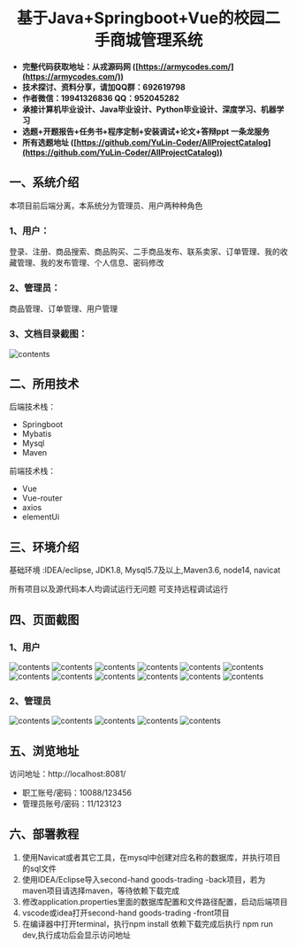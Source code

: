 <p><h1 align="center">基于Java+Springboot+Vue的校园二手商城管理系统</h1></p>

- <b>完整代码获取地址：从戎源码网 ([https://armycodes.com/](https://armycodes.com/))</b>
- <b>技术探讨、资料分享，请加QQ群：692619798</b> 
- <b>作者微信：19941326836  QQ：952045282</b> 
- <b>承接计算机毕业设计、Java毕业设计、Python毕业设计、深度学习、机器学习</b>
- <b>选题+开题报告+任务书+程序定制+安装调试+论文+答辩ppt 一条龙服务</b>
- <b>所有选题地址 ([https://github.com/YuLin-Coder/AllProjectCatalog](https://github.com/YuLin-Coder/AllProjectCatalog)) </b>

## 一、系统介绍
本项目前后端分离，本系统分为管理员、用户两种种角色

### 1、用户：
登录、注册、商品搜索、商品购买、二手商品发布、联系卖家、订单管理、我的收藏管理、我的发布管理、个人信息、密码修改

### 2、管理员：
商品管理、订单管理、用户管理

### 3、文档目录截图：
![contents](./picture/picture1.png)

## 二、所用技术

后端技术栈：

- Springboot
- Mybatis
- Mysql
- Maven

前端技术栈：

- Vue 
- Vue-router 
- axios 
- elementUi

## 三、环境介绍

基础环境 :IDEA/eclipse, JDK1.8, Mysql5.7及以上,Maven3.6, node14, navicat

所有项目以及源代码本人均调试运行无问题 可支持远程调试运行

## 四、页面截图
### 1、用户
![contents](./picture/picture2.png)
![contents](./picture/picture3.png)
![contents](./picture/picture4.png)
![contents](./picture/picture5.png)
![contents](./picture/picture6.png)
![contents](./picture/picture7.png)
![contents](./picture/picture8.png)
![contents](./picture/picture9.png)
![contents](./picture/picture10.png)
![contents](./picture/picture11.png)
![contents](./picture/picture12.png)
![contents](./picture/picture13.png)

### 2、管理员
![contents](./picture/picture14.png)
![contents](./picture/picture15.png)
![contents](./picture/picture16.png)
![contents](./picture/picture17.png)
![contents](./picture/picture18.png)

## 五、浏览地址

访问地址：http://localhost:8081/

- 职工账号/密码：10088/123456
- 管理员账号/密码：11/123123

## 六、部署教程
1. 使用Navicat或者其它工具，在mysql中创建对应名称的数据库，并执行项目的sql文件
2. 使用IDEA/Eclipse导入second-hand goods-trading -back项目，若为maven项目请选择maven，等待依赖下载完成
3. 修改application.properties里面的数据库配置和文件路径配置，启动后端项目
4. vscode或idea打开second-hand goods-trading -front项目
5. 在编译器中打开terminal，执行npm install 依赖下载完成后执行 npm run dev,执行成功后会显示访问地址

